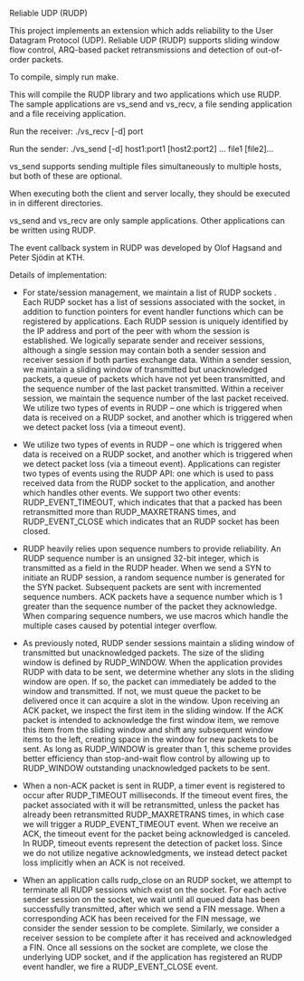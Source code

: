 Reliable UDP (RUDP)

This project implements an extension which adds reliability to the
User Datagram Protocol (UDP). Reliable UDP (RUDP) supports sliding window flow control,
ARQ-based packet retransmissions and detection of out-of-order packets.


To compile, simply run make.

This will compile the RUDP library and two applications which use RUDP. The 
sample applications are vs_send and vs_recv, a file sending application and 
a file receiving application.

Run the receiver: ./vs_recv [-d] port

Run the sender: ./vs_send [-d] host1:port1 [host2:port2] ... file1 [file2]...

vs_send supports sending multiple files simultaneously to multiple 
hosts, but both of these are optional.

When executing both the client and server locally, they should be executed in in different 
directories.

vs_send and vs_recv are only sample applications. Other applications 
can be written using RUDP.

The event callback system in RUDP was developed by Olof Hagsand and Peter Sjödin at KTH. 

Details of implementation:

- For state/session management, we maintain a list of RUDP sockets . Each RUDP socket has a list of sessions associated with the socket, in addition to function pointers for event handler functions which can be registered by applications. Each RUDP session is uniquely identified by the IP address and port of the peer with whom the session is established. We logically separate sender and receiver sessions, although a single session may contain both a sender session and receiver session if both parties exchange data. Within a sender session, we maintain a sliding window of transmitted but unacknowledged packets, a queue of packets which have not yet been transmitted, and the sequence number of the last packet transmitted. Within a receiver session, we maintain the sequence number of the last packet received. We utilize two types of events in RUDP – one which is triggered when data is received on a RUDP socket, and another which is triggered when we detect packet loss (via a timeout event).

- We utilize two types of events in RUDP – one which is triggered when data is received on a RUDP socket, and another which is triggered when we detect packet loss (via a timeout event). Applications can register two types of events using the RUDP API: one which is used to pass received data from the RUDP socket to the application, and another which handles other events. We support two other events: RUDP_EVENT_TIMEOUT, which indicates that that a packed has been retransmitted more than RUDP_MAXRETRANS times, and RUDP_EVENT_CLOSE which indicates that an RUDP socket has been closed.

- RUDP heavily relies upon sequence numbers to provide reliability. An RUDP sequence number is an unsigned 32-bit integer, which is transmitted as a field in the RUDP header. When we send a SYN to initiate an RUDP session, a random sequence number is generated for the SYN packet. Subsequent packets are sent with incremented sequence numbers. ACK packets have a sequence number which is 1 greater than the sequence number of the packet they acknowledge. When comparing sequence numbers, we use macros which handle the multiple cases caused by potential integer overflow.

- As previously noted, RUDP sender sessions maintain a sliding window of transmitted but unacknowledged packets. The size of the sliding window is defined by RUDP_WINDOW. When the application provides RUDP with data to be sent, we determine whether any slots in the sliding window are open. If so, the packet can immediately be added to the window and transmitted. If not, we must queue the packet to be delivered once it can acquire a slot in the window. Upon receiving an ACK packet, we inspect the first item in the sliding window. If the ACK packet is intended to acknowledge the first window item, we remove this item from the sliding window and shift any subsequent window items to the left, creating space in the window for new packets to be sent. As long as RUDP_WINDOW is greater than 1, this scheme provides better efficiency than stop-and-wait flow control by allowing up to RUDP_WINDOW outstanding unacknowledged packets to be sent.

- When a non-ACK packet is sent in RUDP, a timer event is registered to occur after RUDP_TIMEOUT milliseconds. If the timeout event fires, the packet associated with it will be retransmitted, unless the packet has already been retransmitted RUDP_MAXRETRANS times, in which case we will trigger a RUDP_EVENT_TIMEOUT event. When we receive an ACK, the timeout event for the packet being acknowledged is canceled. In RUDP, timeout events represent the detection of packet loss. Since we do not utilize negative acknowledgments, we instead detect packet loss implicitly when an ACK is not received.

- When an application calls rudp_close on an RUDP socket, we attempt to terminate all RUDP sessions which exist on the socket. For each active sender session on the socket, we wait until all queued data has been successfully transmitted, after which we send a FIN message. When a corresponding ACK has been received for the FIN message, we consider the sender session to be complete. Similarly, we consider a receiver session to be complete after it has received and acknowledged a FIN. Once all sessions on the socket are complete, we close the underlying UDP socket, and if the application has registered an RUDP event handler, we fire a RUDP_EVENT_CLOSE event.
